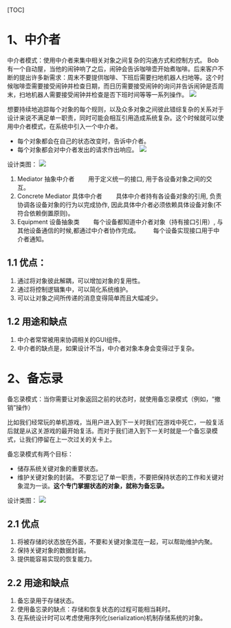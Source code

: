 [TOC]

# 1、中介者
中介者模式：使用中介者来集中相关对象之间复杂的沟通方式和控制方式。
Bob有一个自动屋，当他的闹钟响了之后，闹钟会告诉咖啡壶开始煮咖啡。后来客户不断的提出许多新需求：周末不要提供咖啡、下班后需要扫地机器人扫地等。这个时候咖啡壶需要接受闹钟并检查日期，而日历需要接受闹钟的询问并告诉闹钟是否周末，扫地机器人需要接受闹钟并检查是否下班时间等等一系列操作。
![](https://img2020.cnblogs.com/i-beta/993045/202003/993045-20200316220330707-1318276830.png)

想要持续地追踪每个对象的每个规则，以及众多对象之间彼此错综复杂的关系对于设计来说不满足单一职责，同时可能会相互引用造成系统复杂。这个时候就可以使用中介者模式，在系统中引入一个中介者。
 - 每个对象都会在自己的状态改变时，告诉中介者。
 - 每个对象都会对中介者发出的请求作出响应。
![](https://img2020.cnblogs.com/i-beta/993045/202003/993045-20200316214906228-1059239481.png)

设计类图：
![](https://img2020.cnblogs.com/i-beta/993045/202003/993045-20200316220806717-1769115918.png)

 1. Mediator 抽象中介者
　　用于定义统一的接口, 用于各设备对象之间的交互。
 2. Concrete Mediator 具体中介者
　　具体中介者持有各设备对象的引用, 负责协调各设备对象的行为以完成协作, 因此具体中介者必须依赖具体设备对象(不符合依赖倒置原则)。
 3. Equipment 设备抽象类
　　每个设备都知道中介者对象（持有接口引用）,  与其他设备通信的时候,都通过中介者协作完成。
　　每个设备实现接口用于中介者通知。

## 1.1 优点：
 1. 通过将对象彼此解耦，可以增加对象的复用性。
 2. 通过将控制逻辑集中，可以简化系统维护。
 3. 可以让对象之间所传递的消息变得简单而且大幅减少。

## 1.2 用途和缺点
 1. 中介者常常被用来协调相关的GUI组件。
 2. 中介者的缺点是，如果设计不当，中介者对象本身会变得过于复杂。

# 2、备忘录
备忘录模式：当你需要让对象返回之前的状态时，就使用备忘录模式（例如，“撤销”操作）

比如我们经常玩的单机游戏，当用户进入到下一关时我们在游戏中死亡，一般复活后就是从这关游戏的最开始复活。而对于我们进入到下一关时就是一个备忘录模式，让我们停留在上一次过关的关卡上。

备忘录模式有两个目标：
 - 储存系统关键对象的重要状态。
 - 维护关键对象的封装。
不要忘记了单一职责，不要把保持状态的工作和关键对象混为一谈。**这个专门掌握状态的对象，就称为备忘录。**

设计类图：
![](https://img2020.cnblogs.com/i-beta/993045/202003/993045-20200316225611831-1973754489.png)

## 2.1 优点
 1. 将被存储的状态放在外面，不要和关键对象混在一起，可以帮助维护内聚。
 2. 保持关键对象的数据封装。
 3. 提供能容易实现的恢复能力。

## 2.2 用途和缺点
 1. 备忘录用于存储状态。
 2. 使用备忘录的缺点：存储和恢复状态的过程可能相当耗时。
 3. 在系统设计时可以考虑使用序列化(serialization)机制存储系统的对象。